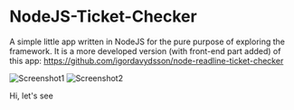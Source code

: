 # NodeJS-Ticket-Checker

A simple little app written in NodeJS for the pure purpose of exploring the framework. It is a more developed version (with front-end part added) of this app: https://github.com/igordavydsson/node-readline-ticket-checker


![Screenshot1](/../screenshots/screenshot1.png?raw=true "Front page screenshot")
![Screenshot2](/../screenshots/screenshot2.png?raw=true "Second page screenshot")

Hi, 
let's see
